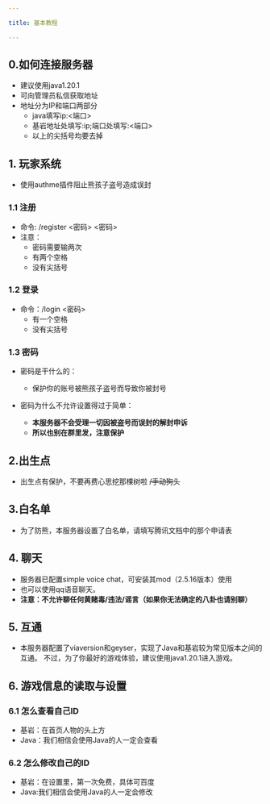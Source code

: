 ```yaml
---

title: 基本教程

---
```


## 0.如何连接服务器
- 建议使用java1.20.1
- 可向管理员私信获取地址
- 地址分为IP和端口两部分
  - java填写ip:<端口>
  - 基岩地址处填写:ip;端口处填写:<端口>
  - 以上的尖括号均要去掉

## 1. 玩家系统

- 使用authme插件阻止熊孩子盗号造成误封

### 1.1 注册

- 命令: /register <密码> <密码>
- 注意：
    - 密码需要输两次
    - 有两个空格
    - 没有尖括号

### 1.2 登录

- 命令：/login <密码>
    - 有一个空格
    - 没有尖括号

### 1.3 密码

- 密码是干什么的：
  - 保护你的账号被熊孩子盗号而导致你被封号

- 密码为什么不允许设置得过于简单：
  - **本服务器不会受理一切因被盗号而误封的解封申诉**
  - **所以也别在群里发，注意保护**
  
## 2.出生点

- 出生点有保护，不要再费心思挖那棵树啦 ~~/手动狗头~~

## 3.白名单

- 为了防熊，本服务器设置了白名单，请填写腾讯文档中的那个申请表

## 4. 聊天

- 服务器已配置simple voice chat，可安装其mod（2.5.16版本）使用
- 也可以使用qq语音聊天。
- **注意：不允许聊任何黄赌毒/违法/谣言（如果你无法确定的八卦也请别聊）**

## 5. 互通

- 本服务器配置了viaversion和geyser，实现了Java和基岩较为常见版本之间的互通。
  不过，为了你最好的游戏体验，建议使用java1.20.1进入游戏。

## 6. 游戏信息的读取与设置

### 6.1 怎么查看自己ID
- 基岩：在首页人物的头上方
- Java：我们相信会使用Java的人一定会查看

### 6.2 怎么修改自己的ID
- 基岩：在设置里，第一次免费，具体可百度
- Java:我们相信会使用Java的人一定会修改


